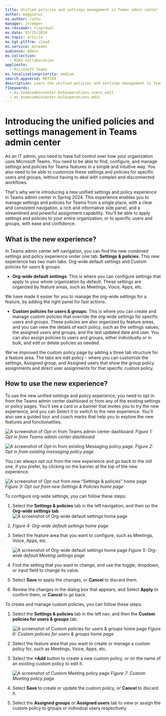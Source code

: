```yaml
---
title: Unified policies and settings management in Teams admin center
author: maggierui
ms.author: ruihu
manager: jtremper
ms.reviewer: riagrawal
ms.date: 03/25/2024
ms.topic: article
ms.tgt.pltfrm: cloud
ms.service: msteams
audience: Admin
ms.collection: 
  - M365-collaboration
appliesto: 
  - Microsoft Teams
ms.localizationpriority: medium
search.appverid: MET150
description: Learn the unified policies and settings management in Teams admin center in Microsoft Teams, a new way to configure and customize access to Teams features for your organization.
f1keywords: 
  - ms.teamsadmincenter.bulkoperations.users.edit
  - ms.teamsadmincenter.bulkoperations.edit
---
```


# Introducing the unified policies and settings management in Teams admin center

As an IT admin, you need to have full control over how your organization uses Microsoft Teams. You need to be able to find, configure, and manage settings and policies for Teams features in a simple and intuitive way. You also need to be able to customize these settings and policies for specific users and groups, without having to deal with complex and disconnected workflows.

That's why we're introducing a new unified settings and policy experience in Teams admin center in Spring 2024. This experience enables you to manage settings and policies for Teams from a single place, with a clear and consistent navigation, a rich and informative side panel, and a streamlined and powerful assignment capability. You'll be able to apply settings and policies to your entire organization, or to specific users and groups, with ease and confidence.

## What is the new experience?

In Teams admin center left navigation, you can find the new combined settings and policy experience under one tab: **Settings & policies**. This new experience has two main tabs: Org-wide default settings and Custom policies for users & groups.

- **Org-wide default settings**: This is where you can configure settings that apply to your whole organization by default. These settings are organized by feature areas, such as Meetings, Voice, Apps, etc.

We have made it easier for you to manage the org-wide settings for a feature, by adding the right panel for fast actions.

- **Custom policies for users & groups**: This is where you can create and manage custom policies that override the org-wide settings for specific users and groups. These policies are also organized by feature areas, and you can view the details of each policy, such as the settings values, the assigned users and groups, and the last updated date and user. You can also assign policies to users and groups, either individually or in bulk, and edit or delete policies as needed.

We've improved the custom policy page by adding a three tab structure for a feature area. The tabs are edit policy - where you can customize the settings, Assigned group, and Assigned users that show the group policy assignments and direct user assignments for that specific custom policy.

## How to use the new experience?

To use the new unified settings and policy experience, you need to opt in from the Teams admin center dashboard or from any of the existing settings or policy pages. You'll see a card or a banner that invites you to try the new experience, and you can Select it to switch to the new experience. You'll also see a guided tour and coach marks that help you to explore the new features and functionalities.

![A screenshot of Opt-in from Teams admin center dashboard.](media/opt-in-from-teams-admin-center-dashboard.jpg)
*Figure 1: Opt in from Teams admin center dashboard*

![A screenshot of Opt-in from existing Messaging policy page.](media/opt-in-from-existing-messaging-policy-page.jpg)
*Figure 2: Opt in from existing messaging policy page*

You can always opt out from the new experience and go back to the old one, if you prefer, by clicking on the banner at the top of the new experience.

![A screenshot of Opt-out from new “Settings & policies” home page](media/opt-out-from-new-settings-policies-homepage.jpg)
*Figure 3: Opt out from new Settings & Policies home page*

To configure org-wide settings, you can follow these steps:

1. Select the **Settings & policies** tab in the left navigation, and then on the **Org-wide settings tab**.![A screenshot of Org-wide default settings home page](media/org-wide-default-setting-homepage.jpg)
1. *Figure 4: Org-wide default settings home page*

1. Select the feature area that you want to configure, such as Meetings, Voice, Apps, etc.

    ![A screenshot of Org-wide default settings home page](media/org-wide-default-meeting-settings-page.jpg)
*Figure 5: Org-wide default Meeting settings page*

1. Find the setting that you want to change, and use the toggle, dropdown, or input field to change its value.

1. Select **Save** to apply the changes, or **Cancel** to discard them.

1. Review the changes in the dialog box that appears, and Select **Apply** to confirm them, or **Cancel** to go back.

To create and manage custom policies, you can follow these steps:

1. Select the **Settings & policies** tab in the left nav, and then the **Custom policies for users & groups** tab.

    ![A screenshot of Custom policies for users & groups home page](media/customize-users-groups-policy-homepage.jpg)
*Figure 6: Custom policies for users & groups home page*

1. Select the feature area that you want to create or manage a custom policy for, such as Meetings, Voice, Apps, etc.

1. Select the **+Add** button to create a new custom policy, or on the name of an existing custom policy to edit it.

    ![A screenshot of Custom Meeting policy page](media/custom-meeting-policy-page.jpg)
*Figure 7: Custom Meeting policy page*

1. Select **Save** to create or update the custom policy, or **Cancel** to discard it.

1. Select the **Assigned groups** or **Assigned users** tab to view or assign the custom policy to groups or individual users respectively.

